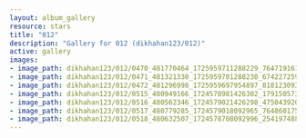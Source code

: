 ```yaml
---
layout: album_gallery
resource: stars
title: "012"
description: "Gallery for 012 (dikhahan123/012)"
active: gallery
images:
- image_path: dikhahan123/012/0470_481770464_1725959711288229_7647191612069639644_n.jpg
- image_path: dikhahan123/012/0471_481321330_1725959701288230_6742272590285749697_n.jpg
- image_path: dikhahan123/012/0472_481296998_1725959697954897_8181230935135685950_n.jpg
- image_path: dikhahan123/012/0515_480949166_1724578981426302_1791505738009552696_n.jpg
- image_path: dikhahan123/012/0516_480562346_1724579021426298_4750439207278290300_n.jpg
- image_path: dikhahan123/012/0517_480779285_1724579018092965_7648601751131470113_n.jpg
- image_path: dikhahan123/012/0518_480632507_1724578708092996_2541974884554620813_n.jpg
---
```

